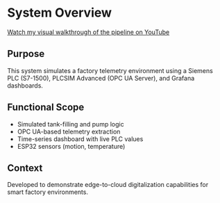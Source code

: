 # System Overview
[Watch my visual walkthrough of the pipeline on YouTube](https://youtu.be/iq41lGUyn7w)
## Purpose
This system simulates a factory telemetry environment using a Siemens PLC (S7-1500), PLCSIM Advanced (OPC UA Server), and Grafana dashboards.

## Functional Scope
- Simulated tank-filling and pump logic
- OPC UA-based telemetry extraction
- Time-series dashboard with live PLC values
- ESP32 sensors (motion, temperature)

## Context
Developed to demonstrate edge-to-cloud digitalization capabilities for smart factory environments.
